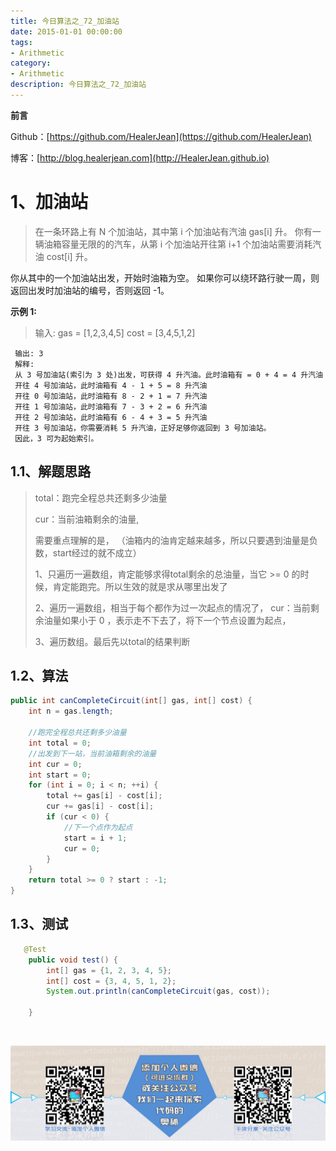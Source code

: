 ```yaml
---
title: 今日算法之_72_加油站
date: 2015-01-01 00:00:00
tags: 
- Arithmetic
category: 
- Arithmetic
description: 今日算法之_72_加油站
---
```


**前言**     

 Github：[https://github.com/HealerJean](https://github.com/HealerJean)         

 博客：[http://blog.healerjean.com](http://HealerJean.github.io)          



# 1、加油站
> 在一条环路上有 N 个加油站，其中第 i 个加油站有汽油 gas[i] 升。 你有一辆油箱容量无限的的汽车，从第 i 个加油站开往第 i+1 个加油站需要消耗汽油 cost[i] 升。      

你从其中的一个加油站出发，开始时油箱为空。 如果你可以绕环路行驶一周，则返回出发时加油站的编号，否则返回 -1。   

 **示例 1:**

> 输入:
> gas  = [1,2,3,4,5]
> cost = [3,4,5,1,2]   



     输出: 3
     解释:
     从 3 号加油站(索引为 3 处)出发，可获得 4 升汽油。此时油箱有 = 0 + 4 = 4 升汽油
     开往 4 号加油站，此时油箱有 4 - 1 + 5 = 8 升汽油
     开往 0 号加油站，此时油箱有 8 - 2 + 1 = 7 升汽油
     开往 1 号加油站，此时油箱有 7 - 3 + 2 = 6 升汽油
     开往 2 号加油站，此时油箱有 6 - 4 + 3 = 5 升汽油
     开往 3 号加油站，你需要消耗 5 升汽油，正好足够你返回到 3 号加油站。
     因此，3 可为起始索引。



## 1.1、解题思路 

>  total：跑完全程总共还剩多少油量   
>
>   cur：当前油箱剩余的油量,   
>
>   需要重点理解的是，    （油箱内的油肯定越来越多，所以只要遇到油量是负数，start经过的就不成立）
>
>   1、只遍历一遍数组，肯定能够求得total剩余的总油量，当它 >= 0 的时候，肯定能跑完。所以生效的就是求从哪里出发了    
>
>   2、遍历一遍数组，相当于每个都作为过一次起点的情况了， cur：当前剩余油量如果小于 0 ，表示走不下去了，将下一个节点设置为起点，   
>
>   3、遍历数组。最后先以total的结果判断     



## 1.2、算法

```java
public int canCompleteCircuit(int[] gas, int[] cost) {
    int n = gas.length;

    //跑完全程总共还剩多少油量
    int total = 0;
    //出发到下一站，当前油箱剩余的油量
    int cur = 0;
    int start = 0;
    for (int i = 0; i < n; ++i) {
        total += gas[i] - cost[i];
        cur += gas[i] - cost[i];
        if (cur < 0) {
            //下一个点作为起点
            start = i + 1;
            cur = 0;
        }
    }
    return total >= 0 ? start : -1;
}
```




## 1.3、测试 

```java
   @Test
    public void test() {
        int[] gas = {1, 2, 3, 4, 5};
        int[] cost = {3, 4, 5, 1, 2};
        System.out.println(canCompleteCircuit(gas, cost));

    }
```



​          

![ContactAuthor](https://raw.githubusercontent.com/HealerJean/HealerJean.github.io/master/assets/img/artical_bottom.jpg)



<link rel="stylesheet" href="https://unpkg.com/gitalk/dist/gitalk.css">

<script src="https://unpkg.com/gitalk@latest/dist/gitalk.min.js"></script> 
<div id="gitalk-container"></div>    
 <script type="text/javascript">
    var gitalk = new Gitalk({
		clientID: `1d164cd85549874d0e3a`,
		clientSecret: `527c3d223d1e6608953e835b547061037d140355`,
		repo: `HealerJean.github.io`,
		owner: 'HealerJean',
		admin: ['HealerJean'],
		id: 'aYvLEiqJkTFtWs2g',
    });
    gitalk.render('gitalk-container');
</script> 
